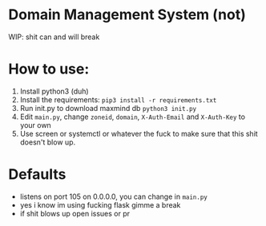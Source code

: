# Domain Management System (not)
WIP: shit can and will break     
# How to use:
1. Install python3 (duh)
2. Install the requirements: `pip3 install -r requirements.txt`
3. Run init.py to download maxmind db `python3 init.py`
4. Edit `main.py`, change `zoneid`, `domain`, `X-Auth-Email` and `X-Auth-Key` to your own
5. Use screen or systemctl or whatever the fuck to make sure that this shit doesn't blow up.

# Defaults
- listens on port 105 on 0.0.0.0, you can change in `main.py`
- yes i know im using fucking flask gimme a break
- if shit blows up open issues or pr
